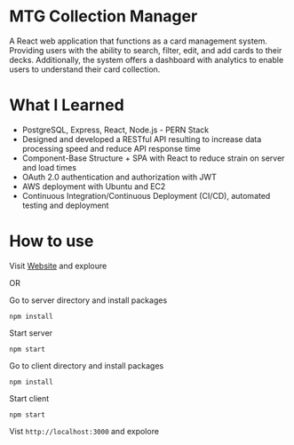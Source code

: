 # MTG Collection Manager
A React web application that functions as a card management system. Providing users with the ability to search, filter, edit, and add cards to their decks. Additionally, the system offers a dashboard with analytics to enable users to understand their card collection.
# What I Learned
- PostgreSQL, Express, React, Node.js - PERN Stack
- Designed and developed a RESTful API resulting to increase data processing speed and reduce API response time
- Component-Base Structure + SPA with React to reduce strain on server and load times
- OAuth 2.0 authentication and authorization with JWT
- AWS deployment with Ubuntu and EC2
- Continuous Integration/Continuous Deployment (CI/CD), automated testing and deployment
# How to use
Visit [Website](https://www.mtgcollectionmanager.com/) and exploure  
    
OR    
    
Go to server directory and install packages
```
npm install
```
Start server
```
npm start
```
Go to client directory and install packages
```
npm install
```
Start client
```
npm start
```
Vist `http://localhost:3000` and expolore
